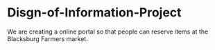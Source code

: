 # Disgn-of-Information-Project
We are creating a online portal so that people can reserve items at the Blacksburg Farmers market.
